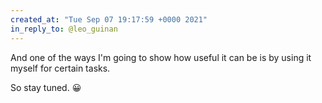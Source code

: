 ```yaml
---
created_at: "Tue Sep 07 19:17:59 +0000 2021"
in_reply_to: @leo_guinan
---
```


And one of the ways I'm going to show how useful it can be is by using it myself for certain tasks.

So stay tuned. 😀